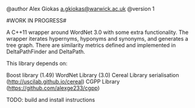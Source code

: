 @author Alex Giokas <a.gkiokas@warwick.ac.uk>
@version 1

#WORK IN PROGRESS#

A C++11 wrapper around WordNet 3.0 with some extra functionality.
The wrapper iterates hypernyms, hyponyms and synonyms, and generates a tree graph.
There are similarity metrics defined and implemented in DeltaPathFinder and DeltaPath.

This library depends on:

Boost library (1.49)
WordNet Library (3.0)
Cereal Library serialisation (http://uscilab.github.io/cereal)
CGPP Library (https://github.com/alexge233/cgpp)

TODO: build and install instructions
